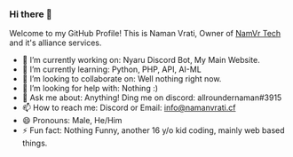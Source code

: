 ### Hi there 👋

Welcome to my GitHub Profile! This is Naman Vrati, Owner of [NamVr Tech](https://namanvrati.cf) and it's alliance services.

- 🔭 I’m currently working on: Nyaru Discord Bot, My Main Website.
- 🌱 I’m currently learning: Python, PHP, API, AI-ML
- 👯 I’m looking to collaborate on: Well nothing right now.
- 🤔 I’m looking for help with: Nothing :)
- 💬 Ask me about: Anything! Ding me on discord: allroundernaman#3915
- 📫 How to reach me: Discord or Email: [info@namanvrati.cf](mailto:info@namanvrati.cf)
- 😄 Pronouns: Male, He/Him
- ⚡ Fun fact: Nothing Funny, another 16 y/o kid coding, mainly web based things.
